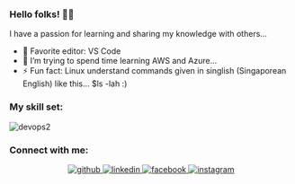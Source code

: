 ### Hello folks! 👋🏻 
I have a passion for learning and sharing my knowledge with others...

<!--
**kikosh1/kikosh1** is a ✨ _special_ ✨ repository because its `README.md` (this file) appears on your GitHub profile.

Here are some ideas to get you started:

- 🔭 I’m currently working on ...
- 🌱 I’m currently learning ...
- 👯 I’m looking to collaborate on ...
- 🤔 I’m looking for help with ...
- 💬 Ask me about ...
- 📫 How to reach me: ...
- 😄 Pronouns: ...
- ⚡ Fun fact: ...
-->
+ 📝 Favorite editor: VS Code
+ 🌱 I’m trying to spend time learning AWS and Azure... 
+ ⚡ Fun fact: Linux understand commands given in singlish (Singaporean English) like this... $ls -lah :)

### My skill set:

![devops2](https://user-images.githubusercontent.com/92835441/145664201-d21df2cf-668c-43e7-91b5-dd4a8503fa0f.png)

### Connect with me:  
<div align="center">
<a href="https://github.com/kikosh1" target="_blank">
<img src=https://img.shields.io/badge/github-%2324292e.svg?&style=for-the-badge&logo=github&logoColor=white alt=github style="margin-bottom: 5px;" />
</a>
<a href="https://www.linkedin.com/in/kiki-kosasih-713a86a4/" target="_blank">
<img src=https://img.shields.io/badge/linkedin-%231E77B5.svg?&style=for-the-badge&logo=linkedin&logoColor=white alt=linkedin style="margin-bottom: 5px;" />
</a>
<a href="https://www.facebook.com/kiki.kosasih" target="_blank">
<img src=https://img.shields.io/badge/facebook-%232E87FB.svg?&style=for-the-badge&logo=facebook&logoColor=white alt=facebook style="margin-bottom: 5px;" />
</a>
<a href="https://instagram.com/kikikosasih" target="_blank">
<img src=https://img.shields.io/badge/instagram-%23000000.svg?&style=for-the-badge&logo=instagram&logoColor=white alt=instagram style="margin-bottom: 5px;" />
</a>  
</div>  
